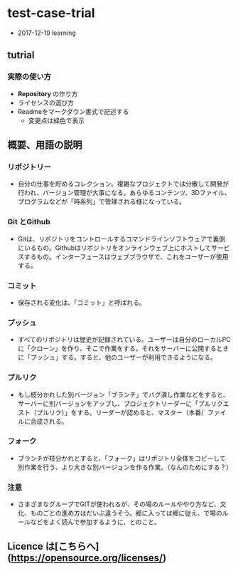 # test-case-trial
* 2017-12-19 learning

## tutrial

### 実際の使い方
* **Repository** の作り方
* ライセンスの選び方
* Readmeをマークダウン書式で記述する
	* 変更点は緑色で表示


## 概要、用語の説明
### リポジトリー
 * 自分の仕事を貯めるコレクション。複雑なプロジェクトでは分散して開発が行われ、バージョン管理が大事になる。あらゆるコンテンツ、3Dファイル、プログラムなどが「時系列」で管理される様になっている。

### Git とGithub
 * Gitは、リポジトリをコントロールするコマンドラインソフトウェアで裏側にいるもの。Githubはリポジトリをオンラインウェブ上にホストしてサービスするもの。インターフェースはウェブブラウザで、これをユーザーが使用する。

### コミット
*  保存される変化は、「コミット」と呼ばれる。

### プッシュ
 * すべてのリポジトリは歴史が記録されている。ユーザーは自分のローカルPCに「クローン」を作り、そこで作業をする。それをサーバーに公開するときに「プッシュ」する。すると、他のユーザーが利用できるようになる。

### プルリク
 * もし枝分かれした別バージョン「ブランチ」でバグ潰し作業などをすると、サーバーに別バージョンをアップし、プロジェクトリーダーに「プルリクエスト（プルリク）」をする。リーダーが認めると、マスター（本番）ファイルに合成される。

### フォーク
* ブランチが枝分かれとすると、「フォーク」はリポジトリ全体をコピーして別作業を行う、より大きな別バージョンを作る作業。（なんのためにする？）

### 注意
* さまざまなグループでGITが使われるが、その場のルールややり方など、文化、ものごとの進め方はだいぶ違うそう。郷に入っては郷に従え、で場のルールなどをよく読んで参加するように、とのこと。

## Licence は[こちらへ]　(https://opensource.org/licenses/)
